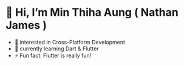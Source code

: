# 👋 Hi, I’m Min Thiha Aung ( Nathan James )

- 👀 interested in Cross-Platform Development
- 🌱 currently learning Dart & Flutter
- ⚡ Fun fact: Flutter is really fun!
